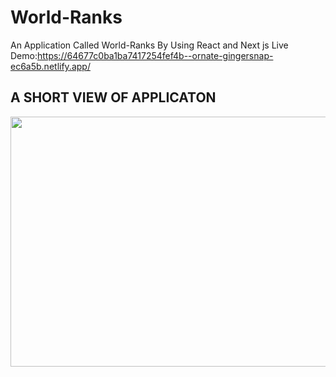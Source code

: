 # World-Ranks
An Application Called World-Ranks By Using React and Next js
Live Demo:https://64677c0ba1ba7417254fef4b--ornate-gingersnap-ec6a5b.netlify.app/
## A SHORT VIEW OF APPLICATON

<img src="https://media.giphy.com/media/v1.Y2lkPTc5MGI3NjExdzNpanF3M3E3OWprM3J5bHRic3M2ZHMyNDhhZGJqejJxNDlpNzZ4biZlcD12MV9pbnRlcm5hbF9naWZfYnlfaWQmY3Q9Zw/9x3DeED6mV0aixDG00/giphy.gif" width="800" height="400m" />


